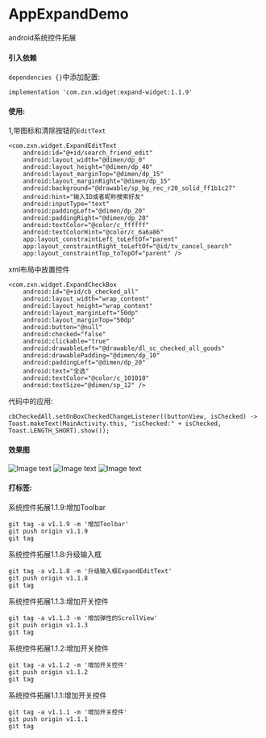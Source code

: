 # AppExpandDemo
android系统控件拓展

#### 引入依赖

`dependencies {}`中添加配置:
```
implementation 'com.zxn.widget:expand-widget:1.1.9'
```
    
#### 使用:
1,带图标和清除按钮的`EditText`
```
<com.zxn.widget.ExpandEditText
    android:id="@+id/search_friend_edit"
    android:layout_width="@dimen/dp_0"
    android:layout_height="@dimen/dp_40"
    android:layout_marginTop="@dimen/dp_15"
    android:layout_marginRight="@dimen/dp_15"
    android:background="@drawable/sp_bg_rec_r20_solid_ff1b1c27"
    android:hint="输入ID或者昵称搜索好友"
    android:inputType="text"
    android:paddingLeft="@dimen/dp_20"
    android:paddingRight="@dimen/dp_20"
    android:textColor="@color/c_ffffff"
    android:textColorHint="@color/c_6a6a86"
    app:layout_constraintLeft_toLeftOf="parent"
    app:layout_constraintRight_toLeftOf="@id/tv_cancel_search"
    app:layout_constraintTop_toTopOf="parent" />
```

xml布局中放置控件
```
<com.zxn.widget.ExpandCheckBox
    android:id="@+id/cb_checked_all"
    android:layout_width="wrap_content"
    android:layout_height="wrap_content"
    android:layout_marginLeft="50dp"
    android:layout_marginTop="50dp"
    android:button="@null"
    android:checked="false"
    android:clickable="true"
    android:drawableLeft="@drawable/dl_sc_checked_all_goods"
    android:drawablePadding="@dimen/dp_10"
    android:paddingLeft="@dimen/dp_20"
    android:text="全选"
    android:textColor="@color/c_101010"
    android:textSize="@dimen/sp_12" />
```

代码中的应用:
```
cbCheckedAll.setOnBoxCheckedChangeListener((buttonView, isChecked) -> Toast.makeText(MainActivity.this, "isChecked:" + isChecked, Toast.LENGTH_SHORT).show());
```
#### 效果图

![Image text](/image/view.png)
![Image text](/image/view1.png)
![Image text](/image/image_edit.png)


#### 打标签:

系统控件拓展1.1.9:增加Toolbar
```
git tag -a v1.1.9 -m '增加Toolbar'
git push origin v1.1.9
git tag
```

系统控件拓展1.1.8:升级输入框
```
git tag -a v1.1.8 -m '升级输入框ExpandEditText'
git push origin v1.1.8
git tag
```

系统控件拓展1.1.3:增加开关控件
```
git tag -a v1.1.3 -m '增加弹性的ScrollView'
git push origin v1.1.3
git tag
```

系统控件拓展1.1.2:增加开关控件
```
git tag -a v1.1.2 -m '增加开关控件'
git push origin v1.1.2
git tag
```

系统控件拓展1.1.1:增加开关控件
```
git tag -a v1.1.1 -m '增加开关控件'
git push origin v1.1.1
git tag
```

